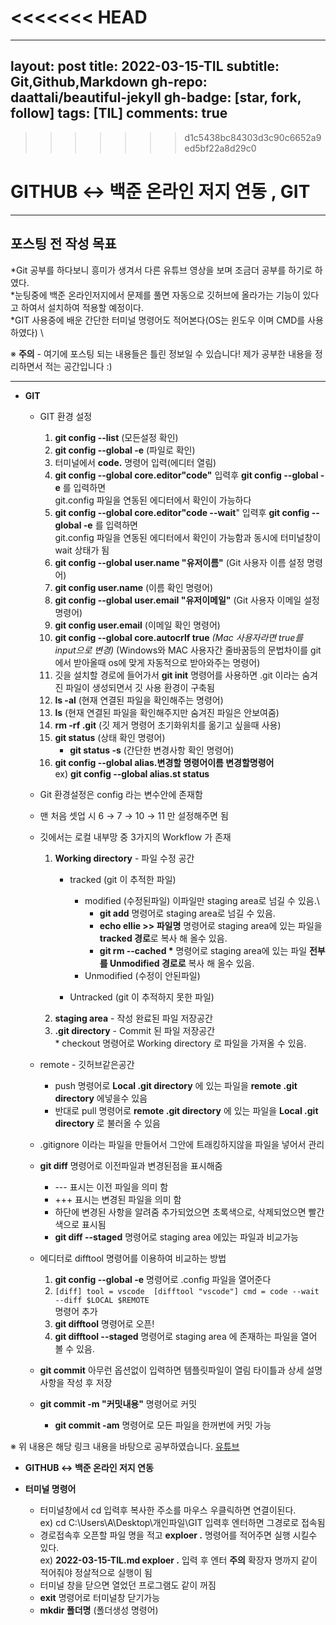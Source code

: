 <<<<<<< HEAD
=======
---
layout: post
title: 2022-03-15-TIL
subtitle: Git,Github,Markdown
gh-repo: daattali/beautiful-jekyll
gh-badge: [star, fork, follow] 
tags: [TIL]
comments: true
---

>>>>>>> d1c5438bc84303d3c90c6652a9ed5bf22a8d29c0
# GITHUB ↔ 백준 온라인 저지 연동 , GIT

___
## 포스팅 전 작성 목표<br/>
*Git 공부를 하다보니 흥미가 생겨서 다른 유튜브 영상을 보며 조금더 공부를 하기로 하였다. \
*눈팅중에 백준 온라인저지에서 문제를 풀면 자동으로 깃허브에 올라가는 기능이 있다고 하여서 설치하여 적용할 예정이다.\
*GIT 사용중에 배운 간단한 터미널 명령어도 적어본다(OS는 윈도우 이며 CMD를 사용하였다) \

※ **주의** - 여기에 포스팅 되는 내용들은 틀린 정보일 수 있습니다! 제가 공부한 내용을 정리하면서 적는 공간입니다 :)
___

* **GIT**
  * GIT 환경 설정
   
    1. **git config --list** (모든설정 확인) 
    2. **git config --global -e** (파일로 확인)
    3. 터미널에서 **code.** 명령어 입력(에디터 열림)
    4. **git config --global core.editor"code"** 입력후 **git config --global -e** 를 입력하면\
       git.config 파일을 연동된 에디터에서 확인이 가능하다
    5. **git config --global core.editor"code --wait**" 입력후 **git config --global -e** 를 입력하면\
       git.config 파일을 연동된 에디터에서 확인이 가능함과 동시에 터미널창이 wait 상태가 됨
    6. **git config --global user.name "유저이름"** (Git 사용자 이름 설정 명령어)
    7. **git config user.name** (이름 확인 명령어)
    8. **git config --global user.email "유저이메일"** (Git 사용자 이메일 설정 명령어)
    9. **git config user.email** (이메일 확인 명령어) 
    10. **git config --global core.autocrlf true** *(Mac 사용자라면 true를 input으로 변경)* (Windows와 MAC 사용자간 줄바꿈등의 문법차이를 git에서 받아올때 os에 맞게 자동적으로 받아와주는 명령어) 
    11. 깃을 설치할 경로에 들어가서 **git init** 명령어를 사용하면 .git 이라는 숨겨진 파일이 생성되면서 깃 사용 환경이 구축됨
    12. **ls -al** (현재 연결된 파일을 확인해주는 명령어)
    13. **ls** (현재 연결된 파일을 확인해주지만 숨겨진 파일은 안보여줌)
    14. **rm -rf .git** (깃 제거 명령어 초기화위치를 옮기고 싶을때 사용)
    15. **git status** (상태 확인 명령어)
        * **git status -s** (간단한 변경사항 확인 명령어)   
    16. **git config --global alias.변경할 명령어이름 변경할명령어**\
        ex) **git config --global alias.st status** 

  * Git 환경설정은 config 라는 변수안에 존재함
  * 맨 처음 셋업 시 6 → 7 → 10 → 11 만 설정해주면 됨
  * 깃에서는 로컬 내부망 중 3가지의 Workflow 가 존재 
      1. **Working directory** - 파일 수정 공간
         * tracked (git 이 추적한 파일)
           * modified (수정된파일) 이파일만 staging area로 넘길 수 있음.\
             * **git add** 명령어로 staging area로 넘길 수 있음.
             * **echo ellie >> 파일명** 명령어로 staging area에 있는 파일을 **tracked 경로**로 복사 해 올수 있음.
             * **git rm --cached \*** 명령어로 staging area에 있는 파일 **전부를 Unmodified 경로로** 복사 해 올수 있음.
           * Unmodified (수정이 안된파일)


         * Untracked (git 이 추적하지 못한 파일)
      2. **staging area** - 작성 완료된 파일 저장공간
      3. **.git directory** - Commit 된 파일 저장공간\
        * checkout 명령어로 Working directory 로 파일을 가져올 수 있음.
  *  remote - 깃허브같은공간
     *  push 명령어로 **Local .git directory** 에 있는 파일을 **remote .git directory** 에넣을수 있음
     *  반대로 pull 명령어로 **remote .git directory** 에 있는 파일을 **Local .git directory** 로 불러올 수 있음
   * .gitignore 이라는 파일을 만들어서 그안에 트래킹하지않을 파일을 넣어서 관리
   * **git diff** 명령어로 이전파일과 변경된점을 표시해줌
     * \--- 표시는 이전 파일을 의미 함
     * \+++ 표시는 변경된 파일을 의미 함
     * 하단에 변경된 사항을 알려줌 추가되었으면 초록색으로, 삭제되었으면 빨간색으로 표시됨
     * **git diff --staged** 명령어로 staging area 에있는 파일과 비교가능
   * 에디터로 difftool 명령어를 이용하여 비교하는 방법
     1. **git config --global -e** 명령어로 .config 파일을 열어준다 
     2. 
        `[diff]
            tool = vscode 
        [difftool "vscode"]
            cmd = code --wait --diff $LOCAL $REMOTE`\
            명령어 추가
      3. **git difftool** 명령어로 오픈!
      4. **git difftool --staged** 명령어로 staging area 에 존재하는 파일을 열어 볼 수 있음.
   * **git commit** 아무런 옵션없이 입력하면 템플릿파일이 열림 타이틀과 상세 설명 사항을 작성 후 저장
   * **git commit -m "커밋내용"** 명령어로 커밋
     * **git commit -am** 명령어로 모든 파일을 한꺼번에 커밋 가능 
      
※ 위 내용은 해당 링크 내용을 바탕으로 공부하였습니다. [유튜브](https://www.youtube.com/watch?v=Z9dvM7qgN9s&t=672s)

* **GITHUB ↔ 백준 온라인 저지 연동**

* **터미널 명령어**
    * 터미널창에서 cd 입력후 복사한 주소를 마우스 우클릭하면 연결이된다. \
    ex) cd C:\Users\A\Desktop\개인파일\GIT 입력후 엔터하면 그경로로 접속됨
    * 경로접속후 오픈할 파일 명을 적고 **exploer .** 명령어를 적어주면 실행 시킬수 있다.\
    ex) **2022-03-15-TIL.md exploer .** 입력 후 엔터 **주의** 확장자 명까지 같이 적어줘야 정살적으로 실행이 됨
    * 터미널 창을 닫으면 열었던 프로그램도 같이 꺼짐
    * **exit** 명령어로 터미널창 닫기가능
    * **mkdir 폴더명** (폴더생성 명령어)
